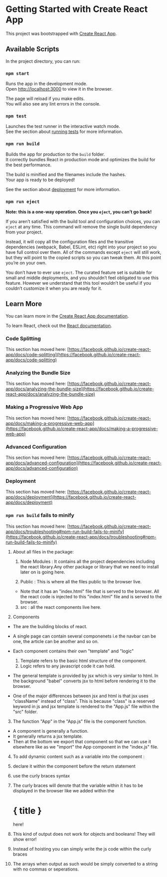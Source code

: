 # Getting Started with Create React App

This project was bootstrapped with [Create React App](https://github.com/facebook/create-react-app).

## Available Scripts

In the project directory, you can run:

### `npm start`

Runs the app in the development mode.\
Open [http://localhost:3000](http://localhost:3000) to view it in the browser.

The page will reload if you make edits.\
You will also see any lint errors in the console.

### `npm test`

Launches the test runner in the interactive watch mode.\
See the section about [running tests](https://facebook.github.io/create-react-app/docs/running-tests) for more information.

### `npm run build`

Builds the app for production to the `build` folder.\
It correctly bundles React in production mode and optimizes the build for the best performance.

The build is minified and the filenames include the hashes.\
Your app is ready to be deployed!

See the section about [deployment](https://facebook.github.io/create-react-app/docs/deployment) for more information.

### `npm run eject`

**Note: this is a one-way operation. Once you `eject`, you can’t go back!**

If you aren’t satisfied with the build tool and configuration choices, you can `eject` at any time. This command will remove the single build dependency from your project.

Instead, it will copy all the configuration files and the transitive dependencies (webpack, Babel, ESLint, etc) right into your project so you have full control over them. All of the commands except `eject` will still work, but they will point to the copied scripts so you can tweak them. At this point you’re on your own.

You don’t have to ever use `eject`. The curated feature set is suitable for small and middle deployments, and you shouldn’t feel obligated to use this feature. However we understand that this tool wouldn’t be useful if you couldn’t customize it when you are ready for it.

## Learn More

You can learn more in the [Create React App documentation](https://facebook.github.io/create-react-app/docs/getting-started).

To learn React, check out the [React documentation](https://reactjs.org/).

### Code Splitting

This section has moved here: [https://facebook.github.io/create-react-app/docs/code-splitting](https://facebook.github.io/create-react-app/docs/code-splitting)

### Analyzing the Bundle Size

This section has moved here: [https://facebook.github.io/create-react-app/docs/analyzing-the-bundle-size](https://facebook.github.io/create-react-app/docs/analyzing-the-bundle-size)

### Making a Progressive Web App

This section has moved here: [https://facebook.github.io/create-react-app/docs/making-a-progressive-web-app](https://facebook.github.io/create-react-app/docs/making-a-progressive-web-app)

### Advanced Configuration

This section has moved here: [https://facebook.github.io/create-react-app/docs/advanced-configuration](https://facebook.github.io/create-react-app/docs/advanced-configuration)

### Deployment

This section has moved here: [https://facebook.github.io/create-react-app/docs/deployment](https://facebook.github.io/create-react-app/docs/deployment)

### `npm run build` fails to minify

This section has moved here: [https://facebook.github.io/create-react-app/docs/troubleshooting#npm-run-build-fails-to-minify](https://facebook.github.io/create-react-app/docs/troubleshooting#npm-run-build-fails-to-minify)





<!-- Notes -->

1. About all files in the package:

    1. Node Modules : It contains all the project dependencies including the react library.Any other package or library that we need to install later on is going here.

    2. Public : This is where all the files public to the browser live.
    
      * Note that it has an "index.html" file that is served to the browser. All the react code is injected to this "index.html" file and is served to the browser.

    3. src : all the react components live here.  



2. Components 

* The are the building blocks of react.
* A single page can contain several componenets i.e the navbar can be one, the article can be another and so on.

* Each component contains their own "template" and "logic"
   1. Template refers to the basic html structure of the component.
   2. Logic refers to any javascript code it can hold.

* The general template is provided by jsx which is very similar to html. In the background "babel" converts jsx to html before rendering it to the browser.

* One of the major differences between jsx and html is that jsx uses "className" instead of "class".
This is because "class" is a reserved keyword in js and jsx template is rendered to the "App.js" file within the "src" folder.


3.  The function "App" in the "App.js" file is the component function.

  * A component is generally a function. 
  * It generally returns a jsx template.
  * Then at the bottom we export that component so that we can use it elsewhere like as we "import" the App component in the "index.js" file.



4. To add dynamic content such as a variable into the component :

 1. declare it within the component before the return statement 
 2. use the curly braces syntax 
 3. The curly braces will denote that the variable within it has to be displayed in the browser like we added within the <h1>{ title }</h1> here!
 4. This kind of output does not work for objects and booleans! They will show error!
 5. Instead of hoisting you can simply write the js code within the curly braces
 6. The arrays when output as such would be simply converted to a string with no commas or seperations.



